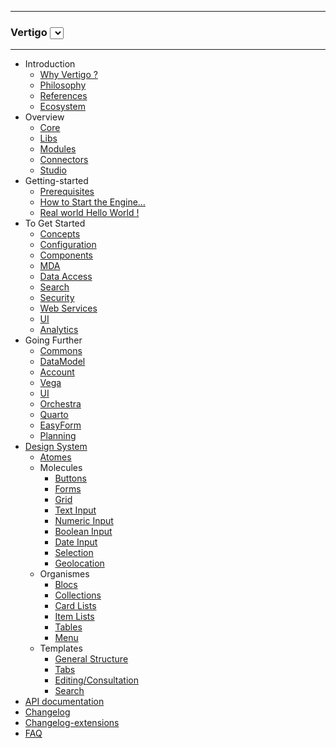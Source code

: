 <hr/>
	<h3 class="q-version-select">
	Vertigo  
	<select id="versions" onchange="javascript:location.href=this.value+location.hash">
    <!-- <option value="/vertigo-docs/v2.1.0/">v2.1.0 (current)</option> -->
  </select>
	</h3>
<hr/>

- Introduction
  - [Why Vertigo ?](/en/intro/why.md)
  - [Philosophy](/en/intro/philosophie.md)
  - [References](/en/intro/references.md)
  - [Ecosystem](/en/intro/ecosystem.md)
- Overview
  - [Core](/en/overview/core.md)
  - [Libs](/en/overview/libs.md)
  - [Modules](/en/overview/modules.md)
  - [Connectors](/en/overview/connectors.md)
  - [Studio](/en/overview/studio.md)
- Getting-started
  - [Prerequisites](/en/getting-started/requirements.md)  
  - [How to Start the Engine…](/en/getting-started/helloworld.md)
  - [Real world Hello World !](/en/getting-started/realworld_helloworld.md)  
- To Get Started
  - [Concepts](/en/basic/concepts.md)
  - [Configuration](/en/basic/configuration.md)
  - [Components](/en/basic/composants.md)
  - [MDA](/en/basic/mda.md)
  - [Data Access](/en/basic/dao.md)
  - [Search](/en/basic/recherche.md)
  - [Security](/en/basic/securite.md)
  - [Web Services](/en/basic/webservices.md)
  - [UI](/en/basic/ui.md)
  - [Analytics](/en/basic/analytics.md)
- Going Further
  - [Commons](/en/extensions/commons.md)
  - [DataModel](/en/extensions/datamodel.md)
  - [Account](/en/extensions/account.md)
  - [Vega](/en/extensions/vega.md)
  - [UI](/en/extensions/ui.md)
  - [Orchestra](/en/modules/orchestra.md)
  - [Quarto](/en/modules/quarto.md)
  - [EasyForm](/en/modules/easyform.md)
  - [Planning](/en/modules/planning.md)
- [Design System](/en/design-system/intro.md)
  - [Atomes](/en/design-system/atoms.md)
  - Molecules
    - [Buttons](/en/design-system/molecules/buttons.md)
    - [Forms](/en/design-system/molecules/form.md)
    - [Grid](/en/design-system/molecules/grid.md)
    - [Text Input](/en/design-system/molecules/text-input.md)
    - [Numeric Input](/en/design-system/molecules/numeric-input.md)
    - [Boolean Input](/en/design-system/molecules/boolean-input.md)
    - [Date Input](/en/design-system/molecules/date-input.md)
    - [Selection](/en/design-system/molecules/select-input.md)
    - [Geolocation](/en/design-system/molecules/geolocation-input.md)
  - Organismes
    - [Blocs](/en/design-system/organismes/block.md)
    - [Collections](/en/design-system/organismes/collections.md)
    - [Card Lists](/en/design-system/organismes/cards.md)
    - [Item Lists](/en/design-system/organismes/items.md)
    - [Tables](/en/design-system/organismes/table.md)
    - [Menu](/en/design-system/organismes/menu.md)
  - Templates
    - [General Structure](/en/design-system/templates/structure.md)
    - [Tabs](/en/design-system/templates/tab.md)
    - [Editing/Consultation](/en/design-system/templates/read-edit.md)
    - [Search](/en/design-system/templates/search.md)
- <a href="apidocs/index.html" target="_blank">API documentation</a>
- [Changelog](/en/changes.md)
- [Changelog-extensions](/en/changes-extensions.md) 
- [FAQ](/en/extensions/faq.md)

